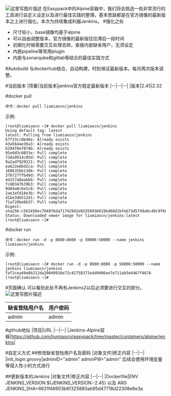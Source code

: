 ![这里写图片描述](http://img.blog.csdn.net/20160809065608330)
在Easypack中的Alpine容器中，我们将会挑选一些非常流行的工具进行自定义设定以及进行最佳实践的整理，基本思路都是在官方镜像的最新版本之上进行强化。本次为持续集成利器Jenkins。
#强化之处
* 尺寸较小，base镜像均基于alpine
* 可以自由调整版本，官方镜像的最新版往往滞后一段时间
* 初期化时候需要交互处理去除，直接内嵌缺省用户，无须设定
* 内嵌pipeline等常用plugin
* 内嵌与sonarqube和gitlab等结合的最佳实践方式

#Autobuild
与dockerhub结合，自动构建，时刻保证最新版本。每月两次版本调整。

#当前版本
|项番|当前版本|jenkins官方稳定最新版本
|--|--|--|
|版本|2.45|2.32

#docker pull
```
命令：docker pull liumiaocn/jenkins
```
示例:
```
[root@liumiaocn ~]# docker pull liumiaocn/jenkins
Using default tag: latest
latest: Pulling from liumiaocn/jenkins
b7f33cc0b48e: Already exists
43a564ae36a3: Already exists
b294f0e7874b: Already exists
95e0d3c0853e: Pull complete
73da9914c05d: Pull complete
9a2ad7929221: Pull complete
ea622e6bd2ca: Pull complete
160635bb13db: Pull complete
376727ffb49d: Pull complete
4d157a0aabbb: Pull complete
fc80347b39b3: Pull complete
9d89a0c6e5c8: Pull complete
2ae3afd18e3b: Pull complete
d1be3db512d1: Pull complete
71af28be6b37: Pull complete
Digest: sha256:c563458ec704976da717429d2e65359936819bd68d1bfeb73d5749a0c49c9f68
Status: Downloaded newer image for liumiaocn/jenkins:latest
[root@liumiaocn ~]#
```

#docker run
```
命令：docker run -d -p 8080:8080 -p 50000:50000 --name jenkins liumiaocn/jenkins
```
示例:
```
[root@liumiaocn ~]# docker run -d -p 8080:8080 -p 50000:50000 --name jenkins liumiaocn/jenkins
faf2cea49e0b212da20049918e72c42758373a4d9086ee7e711ab5e6467f4676
[root@liumiaocn ~]#
```  

#页面确认
可以看到此处不再有Jenkins2以后必须要进行交互的部分。
![这里写图片描述](http://img.blog.csdn.net/20170213075314386?watermark/2/text/aHR0cDovL2Jsb2cuY3Nkbi5uZXQvbGl1bWlhb2Nu/font/5a6L5L2T/fontsize/400/fill/I0JBQkFCMA==/dissolve/70/gravity/SouthEast)

|缺省登陆用户名|用户密码
|--|--|
|admin|admin|

#github地址
|项目|URL
|--|--|
|Jenkins-Alpine容器|https://github.com/liumiaocn/easypack/tree/master/containers/alpine/jenkins|

#自定义方式
##修改缺省登陆用户名及密码
|对象文件|修正内容
|--|--|
|init_login.groovy|adminID="admin" adminPW="admin"
后续会使用环境变量等侵入性小的方式进行

##更新版本的Jenkins
|对象文件|修正内容
|--|--|
|Dockerfile|ENV JENKINS_VERSION ${JENKINS_VERSION:-2.45}  以及 ARG JENKINS_SHA=6631f46903b6f325880ab95d47718d22308e6e3a 
